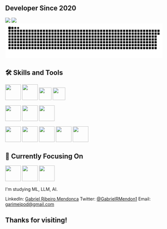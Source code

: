           
## Developer Since 2020
<img loading="lazy" height="160em" src="https://github-readme-stats.vercel.app/api?username=GabrielMendonca1&show_icons=true&theme=dark"/> <img loading="lazy" height="160em" src="https://github-readme-stats.vercel.app/api/top-langs/?username=GabrielMendonca1&layout=compact&langs_count=7&theme=dark"/>
![Snake animation](https://github.com/GabrielMendonca1/GabrielMendonca1/blob/output/github-contribution-grid-snake.svg)
## 🛠 Skills and Tools

<img src="https://cdn.jsdelivr.net/gh/devicons/devicon/icons/html5/html5-original-wordmark.svg" height="50px" width="50px"/> <img src="https://cdn.jsdelivr.net/gh/devicons/devicon/icons/css3/css3-original-wordmark.svg" height="50px" width="50px"/> <img src="https://cdn.jsdelivr.net/gh/devicons/devicon/icons/javascript/javascript-original.svg" height="40px" width="40px"/>
<img src="https://cdn.jsdelivr.net/gh/devicons/devicon/icons/nextjs/nextjs-original.svg" height="40px" width="40px" />
          
          
<img src="https://cdn.jsdelivr.net/gh/devicons/devicon/icons/java/java-original-wordmark.svg" height="50px" width="50px"/> <img src="https://cdn.jsdelivr.net/gh/devicons/devicon/icons/spring/spring-original-wordmark.svg" height="50px" width="50px"/> <img src="https://cdn.jsdelivr.net/gh/devicons/devicon/icons/postgresql/postgresql-plain-wordmark.svg" height="50px" width="50px"/>
          
<img src="https://cdn.jsdelivr.net/gh/devicons/devicon/icons/tailwindcss/tailwindcss-plain.svg" height="50px" width="50px"/> <img src="https://cdn.jsdelivr.net/gh/devicons/devicon/icons/react/react-original.svg" height="50px" width="50px"/> 
<img src="https://cdn.jsdelivr.net/gh/devicons/devicon/icons/apache/apache-original-wordmark.svg" height="50px" width="50px"/>
<img src="https://cdn.jsdelivr.net/gh/devicons/devicon/icons/docker/docker-plain-wordmark.svg" height="50px" width="50px"/>
<img src="https://cdn.jsdelivr.net/gh/devicons/devicon/icons/github/github-original.svg" height="50px" width="50px"/>

          
## 🎯 Currently Focusing On
<img src="https://cdn.jsdelivr.net/gh/devicons/devicon/icons/python/python-original.svg" height="50px" width="50px" /> <img src="https://cdn.jsdelivr.net/gh/devicons/devicon/icons/tensorflow/tensorflow-original.svg" height="50px" width="50px"/> <img src="https://cdn.jsdelivr.net/gh/devicons/devicon/icons/pytorch/pytorch-original.svg" height="50px" width="50px"/>

I'm studying ML, LLM, AI.


LinkedIn: [Gabriel Ribeiro Mendonca](https://www.linkedin.com/in/gabriel-ribeiro-mendon%C3%A7a-910692269/)
Twitter: [@GabrielRMendon1](https://twitter.com/GabrielRMendon1)
Email: [garimeipod@gmail.com](mailto:garimeipod@gmail.com)
## Thanks for visiting!


